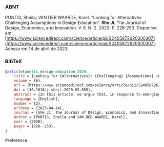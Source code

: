 ### ABNT
PONTIS, Sheila; VAN DER WAARDE, Karel. “Looking for Alternatives: Challenging Assumptions in Design Education”. **She Ji**: The Journal of Design, Economics, and Innovation. V. 6. N. 2. 2020. P. 228-253. Disponível em: [https://www.sciencedirect.com/science/article/pii/S2405872620300307](https://www.sciencedirect.com/science/article/pii/S2405872620300307). Acesso em 14 de abril de 2023.

### BibTeX
```bibtex
@article{pontis_design-education_2020,
	title = {Looking for {Alternatives}: {Challenging} {Assumptions} in {Design} {Education}},
	volume = {6},
	url = {https://www.sciencedirect.com/science/article/pii/S2405872620300307},
	doi = {10.1016/j.sheji.2020.05.005},
	abstract = {In this article, we argue that, in response to emerging societal, technology, and other global transformations, nine interrelated changes in the landscape of design are having an impact on design education in four principal areas: design practice, teaching arena, students, and pedagogy. We assert that these changes require a pedagogical model that can teach new designers how to navigate external shifts. Most of the changes we propose in this article have been discussed or even adopted previously, but they have never been introduced together as a comprehensive, overarching pedagogical approach. Through the analysis of two information design courses we introduce a student-focused, research-led, and science-based approach that will enable instructors to contend with these changes. Despite the success demonstrated by both courses, through students’ work and course evaluations, these cases also highlight new challenges for design educators. We assert that the proposed approach could lead the implementation of some fundamental changes in design education, and we provide recommendations to adapt design education in a small step-by-step fashion. We end the paper with possible areas for further investigation, such as the relevance of teaching experience and identifying students’ needs and motivations.},
	language = {English},
	number = {2},
	urldate = {2023-04-14},
	journal = {She Ji: The Journal of Design, Economics, and Innovation},
	author = {PONTIS, Sheila and VAN DER WAARDE, Karel},
	year = {2020},
	pages = {228--253},
}
```

#reference